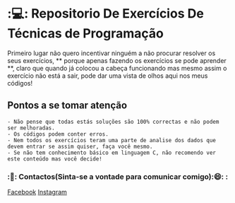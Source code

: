 # ::computer:: Repositorio De Exercícios De Técnicas de Programação
Primeiro lugar não quero incentivar ninguém a não procurar resolver os seus exercícios, ** porque apenas fazendo
os exercícios se pode aprender **, claro que quando já colocou a cabeça funcionando mas mesmo assim o exercício
não está a sair, pode dar uma vista de olhos aqui nos meus códigos!

## Pontos a se tomar atenção
    - Não pense que todas estás soluções são 100% correctas e não podem ser melhoradas.
    - Os códigos podem conter erros.
    - Nem todos os exercícios teram uma parte de analise dos dados que devem entrar se assim quiser, faça você mesmo.
    - Se não tem conhecimento básico em linguagem C, não recomendo ver este conteúdo mas você decide!

### ::iphone:: Contactos(Sinta-se a vontade para comunicar comigo)::smile:: :
[Facebook](https://www.facebook.com/EufranioDiogo10)
[Instagram](https://www.instagram.com/eufraniodiogo5/)


